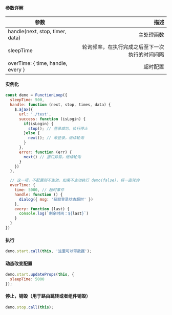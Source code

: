 


#### 参数详解

| 参数        | 描述  | 
| --------   | -----:  |
| handle(next, stop, timer, data)     | 主处理函数   |
| sleepTime      | 轮询频率，在执行完成之后至下一次执行的时间间隔  |
| overTime: { time, handle, every }      | 超时配置  |

#### 实例化
```javascript
const demo = FunctionLoop({
  sleepTime: 500,
  handle: function (next, stop, times, data) {
    $.ajax({
      url: './test',
      success: function (isLogin) {
        if(isLogin) {
          stop(); // 登录成功，执行停止
        }else {
          next(); // 未登录，继续轮询
        }
      },
      error: function (err) {
        next() // 接口异常，继续轮询
      }
    })
  },

  // 这一项，不配置则不生效，如果不主动执行 demo(false)，将一直轮询
  overTime: {
    time: 5000, // 超时事件
    handle: function () {
      dialog({ msg: '获取登录状态超时' })
    },
    every: function (last) {
      console.log(`剩余时间：${last}`)
    }
  }
})
```

#### 执行
```javascript
demo.start.call(this, '这里可以带数据'); 
```

#### 动态改变配置
```javascript
demo.start.updateProps(this, {
  sleepTime: 5000
}); 
```

#### 停止，销毁（用于路由跳转或者组件销毁）
```javascript
demo.stop.call(this);
```

